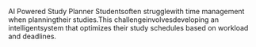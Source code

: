 AI Powered Study Planner
Studentsoften strugglewith time management when planningtheir studies.This challengeinvolvesdeveloping an intelligentsystem that optimizes their study schedules based on workload and deadlines.
